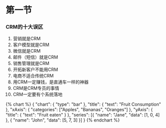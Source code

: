 # 第一节

### CRM的十大误区
1. 营销就是CRM
2. 客户模型就是CRM
3. 微信就是CRM
4. 邮件（短信）就是CRM
5. 销售管理就是CRM
6. 开拓新客户不能用CRM
7. 电商不适合传统CRM
8. 用CRM一定赚钱，是直通车一样的神器
9. CRM是CRM专员的事情
10. CRM一定要有个系统落地


{% chart %}
{
    "chart": {
        "type": "bar"
    },
    "title": {
        "text": "Fruit Consumption"
    },
    "xAxis": {
        "categories": ["Apples", "Bananas", "Oranges"]
    },
    "yAxis": {
        "title": {
            "text": "Fruit eaten"
        }
    },
    "series": [{
        "name": "Jane",
        "data": [1, 0, 4]
    }, {
        "name": "John",
        "data": [5, 7, 3]
    }]
}
{% endchart %}




